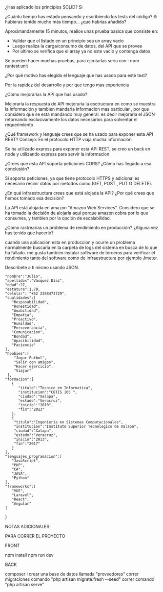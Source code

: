 ¿Has aplicado los principios SOLID? 
Si

¿Cuánto tiempo has estado pensando y escribiendo los tests del código? Si hubieras tenido mucho más tiempo... ¿que habrías añadido?

 Aproximandamente 15 minutos, realice unas prueba basica que consiste en:
   - Validar que el listado en un principio sea un array vacio
   - Luego realiza la carga/consumo de datos, del API que se provee
   - Por ultimo se verifica que el array ya no este vacio y contenga datos

   Se pueden hacer muchas pruebas, para ejcutarlas seria con : npm runtest:unit

¿Por qué motivo has elegido el lenguaje que has usado para este test? 

Por la rapidez del desarrollo y por que tengo mas experiencia 

¿Cómo mejorarías la API que has usado? 

Mejoraría la respuesta de API mejoraria la esctructura en como se muestra la información y tambien mandaria informacion mas particular , por que considero que se esta mandando muy general. es decir mejoraria el JSON retornando exclusivamente los datos necesarios para solventar el requerimiento

¿Qué framework y lenguaje crees que se ha usado para exponer esta API REST? Consejo: En el protocolo HTTP viaja mucha información 

Se ha utilizado express para exponer esta API REST, se creo un back en node y utilizando express para servir la informacion 

¿Crees que esta API soporta peticiones CORS? ¿Cómo has llegado a esa conclusión? 

Si soporta peticiones, ya que tiene protocolo HTTPS y adicional,es necesario recinir datos por metodos como (GET, POST , PUT O DELETE).

¿En qué infraestructura crees que está alojada la API? ¿Por qué crees que hemos tomado esa decisión?

 La API está alojada en  amazon "Amazon Web Services". Considero que se  ha tomado la decisión de alojarla aquí porque amazon cobra por lo que consumes, y tambien por la opción de escalabilidad.

¿Cómo rastrearías un problema de rendimiento en producción? ¿Alguna vez has tenido que hacerlo? 

cuando una aplicacion esta en produccion y ocurre un  problema normalmente  buscaría en la carpeta de logs del sistema  en busca de lo que ha fallado. me gusta tambien instalar software de terceros para verificar el rendimiento tanto del software como de infraestructura por ejemplo Jmeter.


Descríbete a ti mismo usando JSON.

    "nombre":"Julio",
    "apellidos":"Vásquez Díaz",
    "edad":27,
    "estatura":1.70,
    "celular": "+52 2288473729",
    "cualidades":[
       "Resposabilidad",
       "Honestidad",
       "Amabilidad",
       "Empatia",
       "Proactivo",
       "Humildad",
       "Perseverancia",
       "Comunicacion",
       "Bondad",
       "Apacibilidad",
       "Paciencia"
    ],
    "hoobies":[
        "Jugar Futbol",
        "Salir con amigos",
        "Hacer ejercicio",
        "Viajar"
     ],
    "formacion":[
       {
          "titulo":"Tecnico en Informatica",
          "institucion":"CBTIS 165 ",
          "ciudad":"Xalapa",
          "estado":"Veracruz",
          "inicio":"2010",
          "fin":"2013"
       },
       {
        "titulo":"Ingenieria en Sistemas Computacionales",
        "institucion":"Instituto Superior Tecnologico de Xalapa",
        "ciudad":"Xalapa",
        "estado":"Veracruz",
        "inicio":"2013",
        "fin":"2017"
       }
    ],
    "lenguajes_programacion":[
       "JavaScript",
       "PHP",
       "C#",
       "JAVA",
       "Python"
    ],
    "frameworks":[
       "VUE",
       "Laravel",
       "React",
       "Angular"
    ]
 }


 NOTAS ADICIONALES

 PARA CORRER EL PROYECTO

 FRONT

 npm install
 npm run dev


 BACK

 composer i
 crear una base de datos llamada "proveedores"
 correr migraciones comando "php artisan migrate:fresh --seed"
 correr comando "php artisan serve"